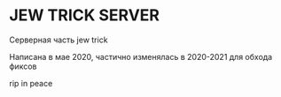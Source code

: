 # JEW TRICK SERVER
Серверная часть jew trick

Написана в мае 2020, частично изменялась в 2020-2021 для обхода фиксов

rip in peace
